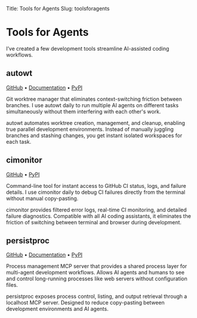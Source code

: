 Title: Tools for Agents
Slug: toolsforagents

# Tools for Agents

I’ve created a few development tools streamline AI-assisted coding workflows.

## autowt

[GitHub](https://github.com/irskep/autowt) • [Documentation](https://steveasleep.com/autowt/) • [PyPI](https://pypi.org/project/autowt/)

Git worktree manager that eliminates context-switching friction between branches. I use autowt daily to run multiple AI agents on different tasks simultaneously without them interfering with each other's work.

autowt automates worktree creation, management, and cleanup, enabling true parallel development environments. Instead of manually juggling branches and stashing changes, you get instant isolated workspaces for each task.

## cimonitor

[GitHub](https://github.com/irskep/cimonitor) • [PyPI](https://pypi.org/project/cimonitor/)

Command-line tool for instant access to GitHub CI status, logs, and failure details. I use cimonitor daily to debug CI failures directly from the terminal without manual copy-pasting.

cimonitor provides filtered error logs, real-time CI monitoring, and detailed failure diagnostics. Compatible with all AI coding assistants, it eliminates the friction of switching between terminal and browser during development.

## persistproc

[GitHub](https://github.com/irskep/persistproc) • [Documentation](https://steveasleep.com/persistproc/) • [PyPI](https://pypi.org/project/persistproc/)

Process management MCP server that provides a shared process layer for multi-agent development workflows. Allows AI agents and humans to see and control long-running processes like web servers without configuration files.

persistproc exposes process control, listing, and output retrieval through a localhost MCP server. Designed to reduce copy-pasting between development environments and AI agents.